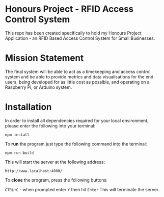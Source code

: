 # Honours Project - RFID Access Control System
This repo has been created specifically to hold my Honours Project Application - an RFID Based Access Control System for Small Businesses.

# Mission Statement

The final system will be able to act as a timekeeping and access control system and be able to provide metrics and data visualisations for the end users, being developed for as little cost as possible, and operating on a Raspberry Pi, or Arduino system.

# Installation
In order to install all dependencies required for your local environment, please enter the following into your terminal:

```npm install```

To **run** the program just type the following command into the terminal:

```npm run build``` 

This will start the server at the following address:

```http://www.localhost:4000/```

To **close** the program, press the following buttons:

```CTRL+C``` - when prompted enter ``` Y ``` then hit ```Enter```
This will terminate the server.
